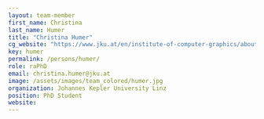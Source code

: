 ```yaml
---
layout: team-member
first_name: Christina
last_name: Humer
title: "Christina Humer"
cg_website: "https://www.jku.at/en/institute-of-computer-graphics/about-us/vcc/christina-humer/" #remove to show person directly on data-vis page
key: humer
permalink: /persons/humer/
role: raPhD
email: christina.humer@jku.at
image: /assets/images/team_colored/humer.jpg
organization: Johannes Kepler University Linz
position: PhD Student
website: 
---
```

